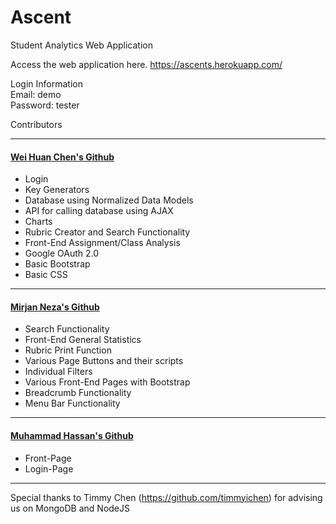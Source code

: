 # Ascent
Student Analytics Web Application

Access the web application here.
https://ascents.herokuapp.com/

Login Information
<br>
Email: demo
<br>
Password: tester


Contributors
<hr>

#### [Wei Huan Chen's Github](https://github.com/whc105/ascent)
* Login
* Key Generators
* Database using Normalized Data Models
* API for calling database using AJAX
* Charts
* Rubric Creator and Search Functionality
* Front-End Assignment/Class Analysis
* Google OAuth 2.0
* Basic Bootstrap
* Basic CSS
<hr>

#### [Mirjan Neza's Github](https://github.com/mirjanneza/ascent)
* Search Functionality 
* Front-End General Statistics
* Rubric Print Function
* Various Page Buttons and their scripts
* Individual Filters
* Various Front-End Pages with Bootstrap
* Breadcrumb Functionality
* Menu Bar Functionality 
<hr>

#### [Muhammad Hassan's Github](https://github.com/hassan3095)
* Front-Page
* Login-Page
<hr>

Special thanks to Timmy Chen (https://github.com/timmyichen) for advising us on MongoDB and NodeJS
